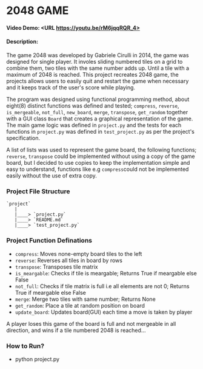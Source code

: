 # 2048 GAME
#### Video Demo:  <URL https://youtu.be/rM6jqqRQR_4>
#### Description:

The game 2048 was developed by Gabriele Cirulli in 2014, the game was designed for single player. It involes sliding numbered tiles on a grid to combine them, two tiles with the same number adds up. Until a tile with a maximum of 2048 is reached. This project recreates 2048 game, the projects allows users to easily quit and restart the game when necessary and it keeps track of the user's score while playing.

The program was designed using functional programming method, about eight(8) distinct functions was defined and tested; `compress`, `reverse`, `is_mergeable`, `not_full`, `new_board`, `merge`, `transpose`, `get_random` together with a GUI class `Board` that creates a graphical representation of the game. The main game logic was defined in `project.py` and the tests for each functions in `project.py` was defined in `test_project.py` as per the project's specification.

A list of lists was used to represent the game board, the following functions; `reverse`, `transpose` could be implemented without using a copy of the game board, but I decided to use copies to keep the implementation simple and easy to understand, functions like e.g `compress`could not be implemented easily without the use of extra copy.

### Project File Structure
    `project`
       |
       |____> `project.py`
       |____> `README.md`
       |____> `test_project.py`

### Project Function Definations
- `compress`: Moves none-empty board tiles to the left
- `reverse`: Reverses all tiles in board by rows
- `transpose`: Transposes tile matrix
- `is_meargable`: Checks if tile is meargable; Returns True if meargable else False
- `not_full`: Checks if tile matrix is full i.e all elements are not 0; Returns True if meargable else False
- `merge`: Merge two tiles with same number; Returns None
- `get_random`: Place a tile at random position on board
- `update_board`: Updates board(GUI) each time a move is taken by player

A player loses this game of the board is full and not mergeable in all direction, and wins if a tile numbered 2048 is reached...

### How to Run?
- python project.py

